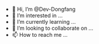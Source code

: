 - 👋 Hi, I’m @Dev-Dongfang
- 👀 I’m interested in ...
- 🌱 I’m currently learning ...
- 💞️ I’m looking to collaborate on ...
- 📫 How to reach me ...

<!---
Dev-Dongfang/Dev-Dongfang is a ✨ special ✨ repository because its `README.md` (this file) appears on your GitHub profile.
You can click the Preview link to take a look at your changes.
--->
